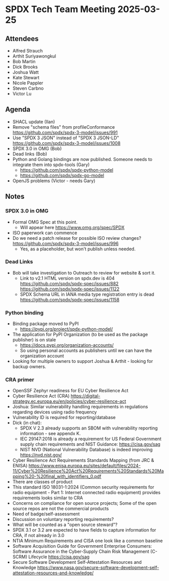 # SPDX Tech Team Meeting 2025-03-25

## Attendees

- Alfred Strauch
- Arthit Suriyawongkul
- Bob Martin
- Dick Brooks
- Joshua Watt
- Kate Stewart
- Nicole Pappler
- Steven Carbno
- Victor Lu

## Agenda

- SHACL update (Ilan)
- Remove "schema files" from profileConformance
  https://github.com/spdx/spdx-3-model/issues/991
- Use "SPDX 3 JSON" instead of "SPDX 3 JSON-LD"
  https://github.com/spdx/spdx-3-model/issues/1008
- SPDX 3.0 in OMG (Bob)
- Dead links (Bob)
- Python and Golang bindings are now published. Someone needs to integrate them into spdx-tools (Gary)
  - https://github.com/spdx/spdx-python-model
  - https://github.com/spdx/spdx-go-model
- OpenJS problems (Victor - needs Gary)

## Notes

### SPDX 3.0 in OMG

- Formal OMG Spec at this point.
  - Will appear here https://www.omg.org/spec/SPDX
- ISO paperwork can commence
- Do we need a patch release for possible ISO review changes?
  https://github.com/spdx/spdx-3-model/issues/996
  - Yes, as a placeholder, but won't publish unless needed.

### Dead Links

- Bob will take investigation to Outreach to review for website & sort it.
  - Link to v2.1 HTML version on spdx.dev is 404
    https://github.com/spdx/spdx-spec/issues/882
    https://github.com/spdx/spdx-spec/issues/1122
  - SPDX Schema URL in IANA media type registration entry is dead
    https://github.com/spdx/spdx-spec/issues/1158

### Python binding

- Binding package moved to PyPI
  - https://pypi.org/project/spdx-python-model/
- The application for PyPI Organization (to be used as the package publisher) is on stale
  - https://docs.pypi.org/organization-accounts/
  - So using personal accounts as publishers until we can have the organization account
- Looking for multiple owners to support Joshua & Arthit - looking for backup owners.

### CRA primer

- OpenSSF Zephyr readiness for EU Cyber Resilience Act
- Cyber Resilience Act (CRA)
  https://digital-strategy.ec.europa.eu/en/policies/cyber-resilience-act
- Joshua: Similar vulnerability handling requirements in regulations regarding devices using radio frequency
- Vulnerability ID is required for reporting/database
- Dick (in chat):
  - SPDX V 2.3 already supports an SBOM with vulnerability reporting information - see appendx K.
  - IEC 29147:2018 is already a requirement for US Federal Government supply chain requirements and NIST Guidance: https://cisa.gov/sag
  - NIST NVD (National Vulnerability Database) is indeed improving https://nvd.nist.gov/
- Cyber Resilience Act Requirements Standards Mapping (from JRC & ENISA)
  https://www.enisa.europa.eu/sites/default/files/2024-11/Cyber%20Resilience%20Act%20Requirements%20Standards%20Mapping%20-%20final_with_identifiers_0.pdf
- There are classes of product
- This standard ISO 18031-1:2024 (Common security requirements for radio equipment - Part 1: Internet connected radio equipment) provides requirements looks similar to CRA
- Concerns on compliance for open source projects; Some of the open source repos are not the commercial products
- Need of badge/self-assessment
- Discussion on voluntary reporting requirements?
- What will be counted as a "open source steward"?
- SPDX 3.1 or 3.2 are expected to have fields to capture information for CRA, if not already in 3.0
- NTIA Minimum Requirements and CISA one look like a common baseline
- Software Acquisition Guide for Government Enterprise Consumers: Software Assurance in the Cyber-Supply Chain Risk Management (C-SCRM) Lifecycle
  https://cisa.gov/sag
- Secure Software Development Self-Attestation Resources and Knowledge
  https://www.nasa.gov/secure-software-development-self-attestation-resources-and-knowledge/
